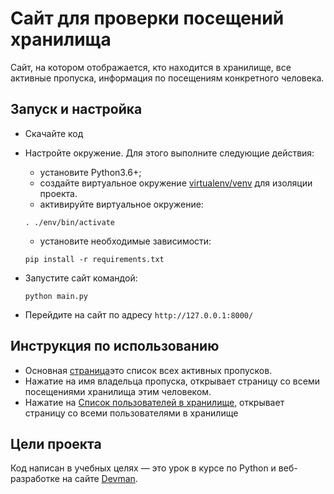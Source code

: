 # Сайт для проверки посещений хранилища

Сайт, на котором отображается, кто находится в хранилище, все активные пропуска, информация по посещениям конкретного человека.

## Запуск и настройка

- Скачайте код
- Настройте окружение. Для этого выполните следующие действия:
    - установите Python3.6+;
    - создайте виртуальное окружение [virtualenv/venv](https://docs.python.org/3/library/venv.html) для изоляции проекта.
    - активируйте виртуальное окружение:
  
    ```
    . ./env/bin/activate
    ```
    - установите необходимые зависимости:

    ```
    pip install -r requirements.txt
    ```
- Запустите сайт командой:

    ```
    python main.py
    ```
- Перейдите на сайт по адресу `http://127.0.0.1:8000/`

## Инструкция по использованию

- Основная [страница](http://127.0.0.1:8000/)это список всех активных пропусков.
- Нажатие на имя владельца пропуска, открывает страницу со всеми посещениями хранилища этим человеком.
- Нажатие на [Список пользователей в хранилище](http://127.0.0.1:8000/storage_information), открывает страницу со всеми пользователями в хранилище


## Цели проекта

Код написан в учебных целях — это урок в курсе по Python и веб-разработке на сайте [Devman](https://dvmn.org).
